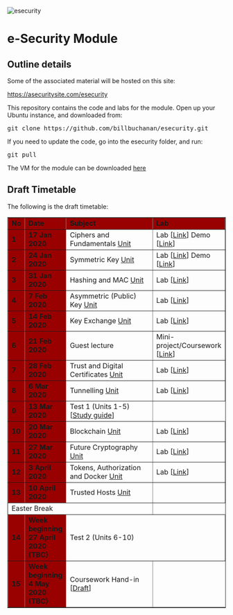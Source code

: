 ![esecurity](https://raw.githubusercontent.com/billbuchanan/esecurity/master/z_associated/esecurity_graphics.jpg)

# e-Security Module 

## Outline details

Some of the associated material will be hosted on this site:

https://asecuritysite.com/esecurity

This repository contains the code and labs for the module. Open up your Ubuntu instance, and downloaded from:
<pre>
git clone https://github.com/billbuchanan/esecurity.git
</pre>

If you need to update the code, go into the esecurity folder, and run:

<pre>
git pull
</pre>

The VM for the module can be downloaded [here](https://livenapierac-my.sharepoint.com/:u:/g/personal/b_buchanan_napier_ac_uk/Ed074id3TQVNneDepApeUa8B1TMsUw4P7nXtIZTDzFkkig?e=WEpvHj)

## Draft Timetable
<p>The following is the draft timetable:</p>
<table width="100%" border="1" cellpadding="0" cellspacing="0">
  <tr>
    <td width="5%" bgcolor="#990000" class="table1"><strong>No</strong></td>
    <td width="15%" bgcolor="#990000" class="table1"><strong>Date</strong></td>
    <td width="50%" bgcolor="#990000" class="table1"><strong>Subject</strong></td>
    <td width="30%" bgcolor="#990000" class="table1"><strong>Lab</strong></td>
  </tr>
<tr>
    <td bgcolor="#990000" class="table1"><strong>1</strong></td>
    <td bgcolor="#990000" class="table1"><strong>17 Jan 2020 </strong></td>
    <td>Ciphers and Fundamentals <a href="https://github.com/billbuchanan/esecurity/tree/master/unit01_cipher_fundamentals">Unit</a></td>
    <td>Lab [<a href="https://github.com/billbuchanan/esecurity/blob/master/unit01_cipher_fundamentals/lab/new_lab01.pdf" target="_blank">Link</a>] Demo [<a href="https://www.youtube.com/watch?v=v6H7lHblKes" target="_blank">Link</a>]</td>
</tr>
<tr>
    <td bgcolor="#990000" class="table1"><strong>2</strong></td>
    <td bgcolor="#990000" class="table1"><strong>24 Jan 2020 </strong></td>
    <td>Symmetric Key <a href="https://github.com/billbuchanan/esecurity/tree/master/unit02_symmetric">Unit</a></td>
    <td>Lab [<a href="https://github.com/billbuchanan/esecurity/blob/master/unit02_symmetric/lab/new_lab02.pdf" target="_blank">Link</a>] Demo [<a href="https://www.youtube.com/watch?v=N3UADaXmOik" target="_blank">Link</a>]</td>
</tr>
    <tr>
    <td bgcolor="#990000" class="table1"><strong>3</strong></td>
    <td bgcolor="#990000" class="table1"><strong>31 Jan 2020 </strong></td>
    <td>Hashing and MAC <a href="https://github.com/billbuchanan/esecurity/tree/master/unit03_hashing">Unit</a></td>
    <td>Lab [<a href="https://github.com/billbuchanan/esecurity/blob/master/unit03_hashing/lab/new_lab03.pdf" target="_blank">Link</a>]</td>
</tr>
        <tr>
    <td bgcolor="#990000" class="table1"><strong>4</strong></td>
    <td bgcolor="#990000" class="table1"><strong>7 Feb 2020 </strong></td>
    <td>Asymmetric (Public) Key <a href="https://github.com/billbuchanan/esecurity/tree/master/unit04_public_key">Unit</a></td>
    <td>Lab [<a href="https://asecuritysite.com/public/new_lab04.pdf" target="_blank">Link</a>]</td>
</tr>
            <tr>
    <td bgcolor="#990000" class="table1"><strong>5</strong></td>
    <td bgcolor="#990000" class="table1"><strong>14 Feb 2020 </strong></td>
    <td>Key Exchange <a href="https://github.com/billbuchanan/esecurity/tree/master/unit05_key_exchange">Unit</a></td>
    <td>Lab [<a href="https://github.com/billbuchanan/esecurity/tree/master/unit05_key_exchange/lab" target="_blank">Link</a>]</td>
</tr>
                <tr>
    <td bgcolor="#990000" class="table1"><strong>6</strong></td>
    <td bgcolor="#990000" class="table1"><strong>21 Feb 2020</strong></td>
    <td>Guest lecture</td>
    <td>Mini-project/Coursework [<a href="https://github.com/billbuchanan/esecurity/tree/master/unit05a_mini_project" target="_blank">Link</a>]</td>
</tr>
                    <tr>
    <td bgcolor="#990000" class="table1"><strong>7</strong></td>
    <td bgcolor="#990000" class="table1"><strong>28 Feb 2020 </strong></td>
    <td>Trust and Digital Certificates <a href="https://github.com/billbuchanan/esecurity/tree/master/unit06_trust_dig_cert">Unit</a></td>
    <td>Lab [<a href="https://github.com/billbuchanan/esecurity/tree/master/unit06_trust_dig_cert/lab" target="_blank">Link</a>]</td>
</tr>
                        <tr>
    <td bgcolor="#990000" class="table1"><strong>8</strong></td>
    <td bgcolor="#990000" class="table1"><strong>6 Mar 2020</strong></td>
    <td>Tunnelling <a href="hhttps://github.com/billbuchanan/esecurity/tree/master/unit07_tunnelling">Unit</a></td>
    <td>Lab [<a href="https://github.com/billbuchanan/esecurity/tree/master/unit07_tunnelling/lab" target="_blank">Link</a>]</td>
</tr>
<tr>
    <td bgcolor="#990000" class="table1"><strong>9</strong></td>
    <td bgcolor="#990000" class="table1"><strong>13 Mar 2020</strong></td>
    <td>Test 1 (Units 1-5) [<a href="https://asecuritysite.com/esecurity/guide" target="_blank">Study guide</a>]</td>
</tr>
                            <tr>
    <td bgcolor="#990000" class="table1"><strong>10</strong></td>
    <td bgcolor="#990000" class="table1"><strong>20 Mar 2020 </strong></td>
    <td>Blockchain <a href="https://asecuritysite.com/esecurity/unit08">Unit</a></td>
    <td>Lab [<a href="https://asecuritysite.com/public/new_lab08_linux.pdf" target="_blank">Link</a>]</td>
</tr>
                                <tr>
    <td bgcolor="#990000" class="table1"><strong>11</strong></td>
    <td bgcolor="#990000" class="table1"><strong>27 Mar 2020 </strong></td>
    <td>Future Cryptography <a href="https://asecuritysite.com/esecurity/unit09">Unit</a></td>
    <td>Lab [<a href="https://asecuritysite.com/public/new_lab09.pdf" target="_blank">Link</a>]</td>
</tr>
                                <tr>
                                    <td bgcolor="#990000" class="table1"><strong>12</strong></td>
                                    <td bgcolor="#990000" class="table1"><strong>3 April 2020 </strong></td>
                                    <td>Tokens, Authorization and Docker <a href="https://asecuritysite.com/esecurity/unit10">Unit</a></td>
                                    <td>Lab [<a href="https://asecuritysite.com/public/unit10_tokens.pdf" target="_blank">Link</a>]</td>
                                </tr>
                                <tr>
                                    <td bgcolor="#990000" class="table1"><strong>13</strong></td>
                                    <td bgcolor="#990000" class="table1"><strong>10 April 2020 </strong></td>
                                    <td>Trusted Hosts <a href="https://asecuritysite.com//esecurity/unit11">Unit</a></td>
                                    <td></td>
                                </tr>

<tr><td colspan="3">Easter Break</td></tr>
        <tr>
    <td bgcolor="#990000" class="table1"><strong>14</strong></td>
    <td bgcolor="#990000" class="table1"><strong>Week beginning 27 April 2020 (TBC)</strong></td>
    <td colspan="2">Test 2 (Units 6-10)</td>
</tr>
            <tr>
    <td bgcolor="#990000" class="table1"><strong>15</strong></td>
    <td bgcolor="#990000" class="table1"><strong>Week beginning 4 May 2020 (TBC)</strong></td>
    <td>Coursework Hand-in [<a href="https://asecuritysite.com//esecurity/cw" target="_blank">Draft</a>]</td>

</tr>
</table>



